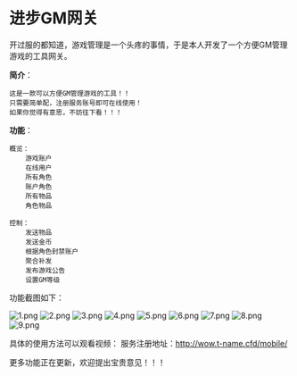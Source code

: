 进步GM网关
===
开过服的都知道，游戏管理是一个头疼的事情，于是本人开发了一个方便GM管理游戏的工具网关。

**简介**：
    
    这是一款可以方便GM管理游戏的工具！！
    只需要简单配，注册服务账号即可在线使用！
    如果你觉得有意思，不妨往下看！！！

**功能**：

    概览：
        游戏账户
        在线用户
        所有角色
        账户角色
        所有物品
        角色物品

    控制：
        发送物品
        发送金币
        根据角色封禁账户
        聚合补发
        发布游戏公告
        设置GM等级

功能截图如下：

![1.png](..%2Fimg%2F1.png)
![2.png](..%2Fimg%2F2.png)
![3.png](..%2Fimg%2F3.png)
![4.png](..%2Fimg%2F4.png)
![5.png](..%2Fimg%2F5.png)
![6.png](..%2Fimg%2F6.png)
![7.png](..%2Fimg%2F7.png)
![8.png](..%2Fimg%2F8.png)
![9.png](..%2Fimg%2F9.png)

具体的使用方法可以观看视频：
服务注册地址：http://wow.t-name.cfd/mobile/

更多功能正在更新，欢迎提出宝贵意见！！！
